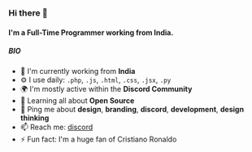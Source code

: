 ### Hi there 👋

#### I'm a Full-Time Programmer working from India.

##### BIO

- 🏢 I'm currently working from **India**
- ⚙️ I use daily: `.php`, `.js`, `.html`, `.css`, `.jsx`, `.py`
- 🌍 I'm mostly active within the **Discord Community**
- 🌱 Learning all about **Open Source**
- 💬 Ping me about **design**, **branding**, **discord**, **development**, **design thinking**
- 📫 Reach me: [discord](https://discord.gg/nZJ5UKfF7W)
- ⚡️ Fun fact: I'm a huge fan of Cristiano Ronaldo
